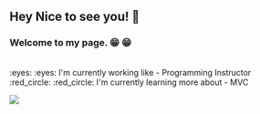 
## Hey Nice to see you! :wave:
### Welcome to my page. :grin: :grin:
<br/>
:eyes: :eyes: I'm currently working like - Programming Instructor <br>
:red_circle: :red_circle: I'm currently learning more about - MVC <br>

![](https://images.pexels.com/photos/735911/pexels-photo-735911.jpeg?auto=compress&cs=tinysrgb&dpr=2&h=650&w=940) 





